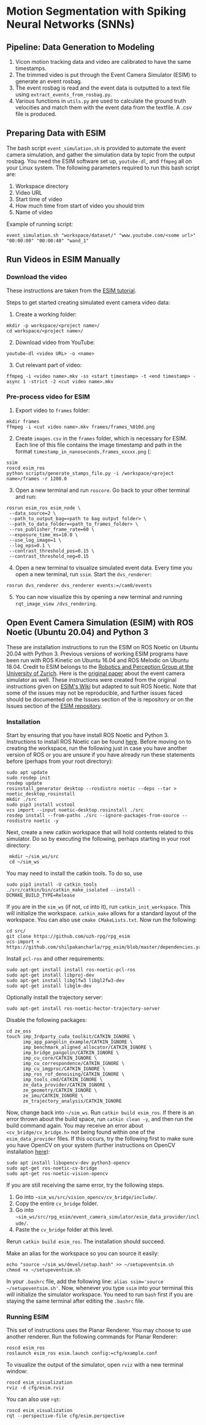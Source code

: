 # Motion Segmentation with Spiking Neural Networks (SNNs)

## Pipeline: Data Generation to Modeling

1. Vicon motion tracking data and video are calibrated to have the same timestamps.
2. The trimmed video is put through the Event Camera Simulator (ESIM) to generate an event rosbag.
3. The event rosbag is read and the event data is outputted to a text file using `extract_events_from_rosbag.py`.
4. Various functions in `utils.py` are used to calculate the ground truth velocities and match them with the event data from the textfile. A .csv file is produced. 

## Preparing Data with ESIM

The bash script `event_simulation.sh` is provided to automate the event camera simulation, and gather the simulation data by topic from the output rosbag. You need the ESIM software set up, `youtube-dl`, and `ffmpeg` all on your Linux system. The following parameters required to run this bash script are:

1. Workspace directory
2. Video URL
3. Start time of video
4. How much time from start of video you should trim
5. Name of video

Example of running script: 

`event_simulation.sh "workspace/dataset/" "www.youtube.com/<some url>" "00:00:00" "00:00:40" "wand_1"`

## Run Videos in ESIM Manually

### Download the video

These instructions are taken from the [ESIM tutorial](https://github.com/uzh-rpg/rpg_esim/wiki/Simulating-events-from-a-video).

Steps to get started creating simulated event camera video data:

1. Create a working folder:

```
mkdir -p workspace/<project name>/
cd workspace/<project name>/
```

2. Download video from YouTube:

```
youtube-dl <video URL> -o <name>
```

3. Cut relevant part of video:

```
ffmpeg -i <video name>.mkv -ss <start timestamp> -t <end timestamp> -async 1 -strict -2 <cut video name>.mkv
```

### Pre-process video for ESIM

1. Export video to `frames` folder:

```
mkdir frames
ffmpeg -i <cut video name>.mkv frames/frames_%010d.png
```

2. Create `images.csv` in the `frames` folder, which is necessary for ESIM. Each line of this file contains the image timestamp and path in the format `timestamp_in_nanoseconds,frames_xxxxx.png` (:

```
ssim
roscd esim_ros
python scripts/generate_stamps_file.py -i /workspace/<project name>/frames -r 1200.0
```

3. Open a new terminal and run `roscore`. Go back to your other terminal and run:

```
rosrun esim_ros esim_node \
 --data_source=2 \
 --path_to_output_bag=<path to bag output folder> \
 --path_to_data_folder=<path_to_frames_folder> \
 --ros_publisher_frame_rate=60 \
 --exposure_time_ms=10.0 \
 --use_log_image=1 \
 --log_eps=0.1 \
 --contrast_threshold_pos=0.15 \
 --contrast_threshold_neg=0.15
```

4. Open a new terminal to visualize simulated event data. Every time you open a new terminal, run `ssim`. Start the `dvs_renderer`:

```
rosrun dvs_renderer dvs_renderer events:=/cam0/events
```

5. You can now visualize this by opening a new terminal and running `rqt_image_view /dvs_rendering`.
 
## Open Event Camera Simulation (ESIM) with ROS Noetic (Ubuntu 20.04) and Python 3

These are installation instructions to run the ESIM on ROS Noetic on Ubuntu 20.04 with Python 3. Previous versions of working ESIM programs have been run with ROS Kinetic on Ubuntu 16.04 and ROS Melodic on Ubuntu 18.04. Credit to ESIM belongs to the [Robotics and Perception Group at the University of Zurich](https://rpg.ifi.uzh.ch/index.html). Here is the [original paper](https://rpg.ifi.uzh.ch/docs/CORL18_Rebecq.pdf) about the event camera simulator as well. These instructions were created from the original instructions given on [ESIM's Wiki](https://github.com/uzh-rpg/rpg_esim/wiki/installation) but adapted to suit ROS Noetic. Note that some of the issues may not be reproducible, and further issues faced should be documented on the Issues section of the is repository or on the Issues section of the [ESIM repository](https://github.com/uzh-rpg/rpg_esim).

### Installation

Start by ensuring that you have install ROS Noetic and Python 3. Instructions to install ROS Noetic can be found [here](http://wiki.ros.org/noetic/Installation/Ubuntu). Before moving on to creating the workspace, run the following just in case you have another version of ROS or you are unsure if you have already run these statements before (perhaps from your root directory):

```
sudo apt update
sudo rosdep init
rosdep update
rosinstall_generator desktop --rosdistro noetic --deps --tar > noetic_desktop_rosinstall
mkdir ./src
sudo pip3 install vcstool
vcs import --input noetic-desktop.rosinstall ./src
rosdep install --from-paths ./src --ignore-packages-from-source --rosdistro noetic -y
```

Next, create a new catkin workspace that will hold contents related to this simulator. Do so by executing the following, perhaps starting in your root directory:

```
 mkdir ~/sim_ws/src
 cd ~/sim_ws
```

You may need to install the catkin tools. To do so, use

```
sudo pip3 install -U catkin_tools
./src/catkin/bin/catkin_make_isolated --install -DCMAKE_BUILD_TYPE=Release
```
If you are in the `sim_ws` (if not, `cd` into it), run `catkin_init_workspace`. This will initialize the workspace. `catkin_make` allows for a standard layout of the workspace. You can also use `cmake CMakeLists.txt`. Now run the following:

```
cd src/
git clone https://github.com/uzh-rpg/rpg_esim
vcs-import < https://github.com/shilpakancharla/rpg_esim/blob/master/dependencies.yaml
```

Install `pcl-ros` and other requirements:

```
sudo apt-get install install ros-noetic-pcl-ros
sudo apt-get install libproj-dev
sudo apt-get install libglfw3 libgl2fw3-dev
sudo apt-get install libglm-dev
```

Optionally install the trajectory server:

```
sudo apt-get install ros-noetic-hector-trajectory-server
```

Disable the following packages:

```
cd ze_oss
touch imp_3rdparty_cuda_toolkit/CATKIN_IGNORE \
      imp_app_pangolin_example/CATKIN_IGNORE \
      imp_benchmark_aligned_allocator/CATKIN_IGNORE \
      imp_bridge_pangolin/CATKIN_IGNORE \
      imp_cu_core/CATKIN_IGNORE \
      imp_cu_correspondence/CATKIN_IGNORE \
      imp_cu_imgproc/CATKIN_IGNORE \
      imp_ros_rof_denoising/CATKIN_IGNORE \
      imp_tools_cmd/CATKIN_IGNORE \
      ze_data_provider/CATKIN_IGNORE \
      ze_geometry/CATKIN_IGNORE \
      ze_imu/CATKIN_IGNORE \
      ze_trajectory_analysis/CATKIN_IGNORE
```

Now, change back into `~/sim_ws`. Run `catkin build esim_ros`. If there is an error thrown about the build space, run `catkin clean -y`, and then run the build command again. You may receive an error about `<cv_bridge/cv_bridge.h>` not being found within one of the `esim_data_provider` files. If this occurs, try the following first to make sure you have OpenCV on your system (further instructions on OpenCV installation [here](https://linuxize.com/post/how-to-install-opencv-on-ubuntu-20-04/)):

```
sudo apt install libopencv-dev python3-opencv
sudo apt-get ros-noetic-cv-bridge
sudo apt-get ros-noetic-vision-opencv
```

If you are still receiving the same error, try the following steps. 

1. Go into `~sim_ws/src/vision_opencv/cv_bridge/include/`.
2. Copy the entire `cv_bridge` folder. 
3. Go into `~sim_ws/src/rpg_esim/event_camera_simulator/esim_data_provider/include/`.
4. Paste the `cv_bridge` folder at this level.

Rerun `catkin build esim_ros`. The installation should succeed. 

Make an alias for the workspace so you can source it easily:

```
echo "source ~/sim_ws/devel/setup.bash" >> ~/setupeventsim.sh
chmod +x ~/setupeventsim.sh
```

In your `.bashrc` file, add the following line: `alias ssim='source ~/setupeventsim.sh'`. Now, whenever you type `ssim` into your terminal this will initialize the simulator workspace. You need to run `bash` first if you are staying the same terminal after editing the `.bashrc` file. 

### Running ESIM

This set of instructions uses the Planar Renderer. You may choose to use another renderer. Run the following commands for Planar Renderer:

```
roscd esim_ros
roslaunch esim_ros esim.launch config:=cfg/example.conf
```

To visualize the output of the simulator, open `rviz` with a new terminal window:

```
roscd esim_visualization
rviz -d cfg/esim.rviz
```

You can also use `rqt`:

```
roscd esim_visualization
rqt --perspective-file cfg/esim.perspective
```